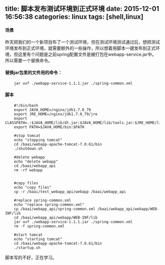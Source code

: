 title: 脚本发布测试环境到正式环境
date: 2015-12-01 16:56:38
categories: linux
tags: [shell,linux]
---

#### 场景
昨天把我们的一个新项目布了一个测试环境，但在测试环境测试通过后，想把测试环境发布到正式环境，就需要额外的一些操作，所以想着用脚本一键发布到正式环境，但这里有个问题是之前spring配置文件是被打包在webapp-service.jar中。所以需要一个替换命令。

<!-- more -->

#### 替换jar包里的文件用的命令：
```
	jar uvf ./webapp-service-1.1.1.jar ./spring-common.xml
```

#### 脚本
```
	#!/bin/bash
	export JAVA_HOME=/nginx/jdk1.7.0_79
	export JRE_HOME=/nginx/jdk1.7.0_79/jre
	export CLASSPATH=.:$JAVA_HOME/lib/dt.jar:$JAVA_HOME/lib/tools.jar:$JRE_HOME/lib:$CLASSPATH
	export PATH=$JAVA_HOME/bin:$PATH

	#stop tomcat
	echo "stopping tomcat"
	cd /baai/webapp-apache-tomcat-7.0.61/bin
	./shutdown.sh

	#delete webapp
	echo "delete webapp"
	cd /baai/webapp_api
	rm -rf webapp


	#copy files
	echo "copy files"
	cp -r /baai/test_webapp_api/webapp /baai/webapp_api

	#replace spring-common.xml
	echo "replace spring-common.xml"
	cp /baai/webapp_api/spring-common.xml /baai/webapp_api/webapp/WEB-INF/lib
	cd /baai/webapp_api/webapp/WEB-INF/lib
	jar uvf ./webapp-service-1.1.1.jar ./spring-common.xml
	rm -f spring-common.xml

	#start tomcat
	echo "starting tomcat"
	cd /baai/webapp-apache-tomcat-7.0.61/bin
	./startup.sh
```
脚本写的不好，正在学习。






















































